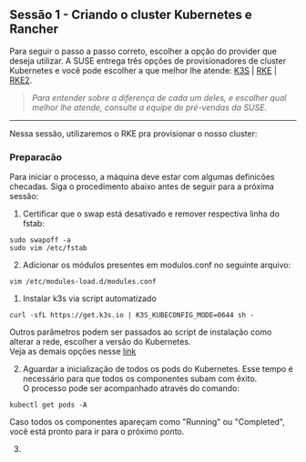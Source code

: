 ## Sessão 1 - Criando o cluster Kubernetes e Rancher
Para seguir o passo a passo correto, escolher a opção do provider que deseja utilizar.
A SUSE entrega três opções de provisionadores de cluster Kubernetes e você pode escolher a que melhor lhe atende: [K3S](https://rancher.com/docs/k3s/latest/en/) | [RKE](https://rancher.com/docs/rke/latest/en/) | [RKE2](https://rancher.com/docs/rancher/v2.5/en/installation/resources/k8s-tutorials/ha-rke2/). 

> *Para entender sobre a diferença de cada um deles, e escolher qual melhor lhe atende, consulte a equipe de pré-vendas da SUSE.* <br/>
----
Nessa sessão, utilizaremos o RKE pra provisionar o nosso cluster:

### Preparacão
Para iniciar o processo, a máquina deve estar com algumas definicões checadas.
Siga o procedimento abaixo antes de seguir para a próxima sessão:

1. Certificar que o swap está desativado e remover respectiva linha do fstab:
```
sudo swapoff -a
sudo vim /etc/fstab
```
2. Adicionar os módulos presentes em modulos.conf no seguinte arquivo:
```
vim /etc/modules-load.d/modules.conf
```

1. Instalar k3s via script automatizado
```
curl -sfL https://get.k3s.io | K3S_KUBECONFIG_MODE=0644 sh -
```
Outros parâmetros podem ser passados ao script de instalação como alterar a rede, escolher a versão do Kubernetes.<br/> Veja as demais opções nesse [link](https://rancher.com/docs/k3s/latest/en/installation/install-options/)

2. Aguardar a inicialização de todos os pods do Kubernetes. Esse tempo é necessário para que todos os componentes subam com êxito.<br/>
O processo pode ser acompanhado através do comando: 
```
kubectl get pods -A
```
Caso todos os componentes apareçam como "Running" ou "Completed", você está pronto para ir para o próximo ponto.

3. 
